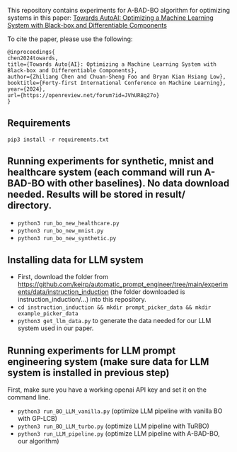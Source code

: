 This repository contains experiments for A-BAD-BO algorithm for optimizing systems in this paper: [Towards AutoAI: Optimizing a Machine Learning System with Black-box and Differentiable Components](https://openreview.net/forum?id=JVhUR8q27o&referrer=%5BAuthor%20Console%5D(%2Fgroup%3Fid%3DICML.cc%2F2024%2FConference%2FAuthors%23your-submissions))

To cite the paper, please use the following:
```
@inproceedings{
chen2024towards,
title={Towards Auto{AI}: Optimizing a Machine Learning System with Black-box and Differentiable Components},
author={Zhiliang Chen and Chuan-Sheng Foo and Bryan Kian Hsiang Low},
booktitle={Forty-first International Conference on Machine Learning},
year={2024},
url={https://openreview.net/forum?id=JVhUR8q27o}
}
```
## Requirements
`pip3 install -r requirements.txt`

## Running experiments for synthetic, mnist and healthcare system (each command will run A-BAD-BO with other baselines). No data download needed. Results will be stored in result/ directory.
- `python3 run_bo_new_healthcare.py`
- `python3 run_bo_new_mnist.py`
- `python3 run_bo_new_synthetic.py`
  
## Installing data for LLM system
- First, download the folder from https://github.com/keirp/automatic_prompt_engineer/tree/main/experiments/data/instruction_induction (the folder downloaded is instruction_induction/...) into this repository.
- `cd instruction_induction && mkdir prompt_picker_data && mkdir example_picker_data`
- `python3 get_llm_data.py` to generate the data needed for our LLM system used in our paper.

## Running experiments for LLM prompt engineering system (make sure data for LLM system is installed in previous step)
First, make sure you have a working openai API key and set it on the command line.
- `python3 run_BO_LLM_vanilla.py` (optimize LLM pipeline with vanilla BO with GP-LCB)
- `python3 run_BO_LLM_turbo.py` (optimize LLM pipeline with TuRBO)
- `python3 run_LLM_pipeline.py` (optimize LLM pipeline with A-BAD-BO, our algorithm)
